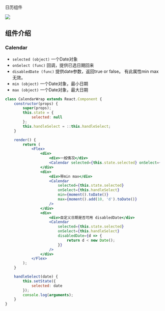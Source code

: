 日历组件

![](http://7xlnio.com1.z0.glb.clouddn.com/16-7-29/46885177.jpg)

## 组件介绍

### Calendar

- `selected (object)` 一个Date对象
- `onSelect (func)` 回调，提供已选日期回来
- `disabledDate (func)` 提供date参数，返回true or false。 有此属性min max无效。
- `min (object)` 一个Date对象，最小日期
- `max (object)` 一个Date对象，最大日期


```jsx
class CalendarWrap extends React.Component {
    constructor(props) {
        super(props);
        this.state = {
            selected: null
        };
        this.handleSelect = ::this.handleSelect;
    }

    render() {
        return (
            <Flex>
                <div>
                    <div>一般情况</div>
                    <Calendar selected={this.state.selected} onSelect={this.handleSelect}/>
                </div>
                <div>
                    <div>带min max</div>
                    <Calendar
                        selected={this.state.selected}
                        onSelect={this.handleSelect}
                        min={moment().toDate()}
                        max={moment().add(10, 'd').toDate()}
                    />
                </div>
                <div>
                    <div>自定义日期是否可用 disabledDate</div>
                    <Calendar
                        selected={this.state.selected}
                        onSelect={this.handleSelect}
                        disabledDate={d => {
                            return d < new Date();
                        }}
                    />
                </div>
            </Flex>
        );
    }

    handleSelect(date) {
        this.setState({
            selected: date
        });
        console.log(arguments);
    }
}
```